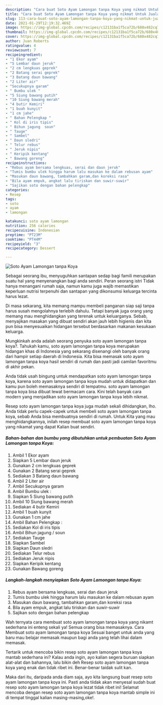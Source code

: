 ```yaml
---
description: "Cara buat Soto Ayam Lamongan tanpa Koya yang nikmat Untuk Jualan"
title: "Cara buat Soto Ayam Lamongan tanpa Koya yang nikmat Untuk Jualan"
slug: 113-cara-buat-soto-ayam-lamongan-tanpa-koya-yang-nikmat-untuk-jualan
date: 2021-01-29T12:19:32.469Z
image: https://img-global.cpcdn.com/recipes/c12131ba1f5ca72b/680x482cq70/soto-ayam-lamongan-tanpa-koya-foto-resep-utama.jpg
thumbnail: https://img-global.cpcdn.com/recipes/c12131ba1f5ca72b/680x482cq70/soto-ayam-lamongan-tanpa-koya-foto-resep-utama.jpg
cover: https://img-global.cpcdn.com/recipes/c12131ba1f5ca72b/680x482cq70/soto-ayam-lamongan-tanpa-koya-foto-resep-utama.jpg
author: Juan Roberts
ratingvalue: 4
reviewcount: 7
recipeingredient:
- "1 Ekor ayam"
- "5 Lembar daun jeruk"
- "2 cm lengkuas geprek"
- "2 Batang serai geprek"
- "3 Batang daun bawang"
- "2 Liter air"
- "Secukupnya garam"
- " Bumbu ulek "
- "5 Siung bawang putih"
- "10 Siung bawang merah"
- "4 butir Kemiri"
- "1 buah kunyit"
- "1 cm jahe"
- " Bahan Pelengkap "
- " Kol di iris tipis"
- " Bihun jagung  soun"
- " Tauge"
- " Sambel"
- " Daun sledri"
- " Telur rebus"
- " Jeruk nipis"
- " Keripik kentang"
- " Bawang goreng"
recipeinstructions:
- "Rebus ayam bersama lengkuas, serai dan daun jeruk"
- "Tumis bumbu ulek hingga harum lalu masukan ke dalam rebusan ayam"
- "Masukan daun bawang, tambahkan garam,dan koreksi rasa"
- "Bila ayam empuk, angkat lalu tiriskan dan suwir-suwir"
- "Sajikan soto dengan bahan pelengkap"
categories:
- Resep
tags:
- soto
- ayam
- lamongan

katakunci: soto ayam lamongan 
nutrition: 256 calories
recipecuisine: Indonesian
preptime: "PT23M"
cooktime: "PT44M"
recipeyield: "3"
recipecategory: Dessert

---
```



![Soto Ayam Lamongan tanpa Koya](https://img-global.cpcdn.com/recipes/c12131ba1f5ca72b/680x482cq70/soto-ayam-lamongan-tanpa-koya-foto-resep-utama.jpg)

Sebagai seorang ibu, menyuguhkan santapan sedap bagi famili merupakan suatu hal yang menyenangkan bagi anda sendiri. Peran seorang istri Tidak hanya menangani rumah saja, namun kamu juga wajib memastikan keperluan nutrisi terpenuhi dan santapan yang dikonsumsi keluarga tercinta harus lezat.

Di masa  sekarang, kita memang mampu membeli panganan siap saji tanpa harus susah mengolahnya terlebih dahulu. Tetapi banyak juga orang yang memang mau menghidangkan yang terenak untuk keluarganya. Sebab, menyajikan masakan yang dibuat sendiri akan jauh lebih higienis dan kita pun bisa menyesuaikan hidangan tersebut berdasarkan makanan kesukaan keluarga. 



Mungkinkah anda adalah seorang penyuka soto ayam lamongan tanpa koya?. Tahukah kamu, soto ayam lamongan tanpa koya merupakan hidangan khas di Indonesia yang sekarang disenangi oleh banyak orang dari hampir setiap daerah di Indonesia. Kita bisa memasak soto ayam lamongan tanpa koya hasil sendiri di rumah dan pasti jadi camilan favoritmu di akhir pekan.

Anda tidak usah bingung untuk mendapatkan soto ayam lamongan tanpa koya, karena soto ayam lamongan tanpa koya mudah untuk didapatkan dan kamu pun boleh memasaknya sendiri di tempatmu. soto ayam lamongan tanpa koya bisa dibuat lewat bermacam cara. Kini telah banyak cara modern yang menjadikan soto ayam lamongan tanpa koya lebih nikmat.

Resep soto ayam lamongan tanpa koya juga mudah sekali dihidangkan, lho. Anda tidak perlu capek-capek untuk membeli soto ayam lamongan tanpa koya, sebab Anda bisa membuatnya sendiri di rumah. Untuk Kita yang mau menghidangkannya, inilah resep membuat soto ayam lamongan tanpa koya yang nikamat yang dapat Kalian buat sendiri.

<!--inarticleads1-->

##### Bahan-bahan dan bumbu yang dibutuhkan untuk pembuatan Soto Ayam Lamongan tanpa Koya:

1. Ambil 1 Ekor ayam
1. Siapkan 5 Lembar daun jeruk
1. Gunakan 2 cm lengkuas geprek
1. Gunakan 2 Batang serai geprek
1. Sediakan 3 Batang daun bawang
1. Ambil 2 Liter air
1. Ambil Secukupnya garam
1. Ambil  Bumbu ulek :
1. Siapkan 5 Siung bawang putih
1. Ambil 10 Siung bawang merah
1. Sediakan 4 butir Kemiri
1. Ambil 1 buah kunyit
1. Gunakan 1 cm jahe
1. Ambil  Bahan Pelengkap :
1. Sediakan  Kol di iris tipis
1. Ambil  Bihun jagung / soun
1. Sediakan  Tauge
1. Siapkan  Sambel
1. Siapkan  Daun sledri
1. Sediakan  Telur rebus
1. Sediakan  Jeruk nipis
1. Siapkan  Keripik kentang
1. Gunakan  Bawang goreng




<!--inarticleads2-->

##### Langkah-langkah menyiapkan Soto Ayam Lamongan tanpa Koya:

1. Rebus ayam bersama lengkuas, serai dan daun jeruk
1. Tumis bumbu ulek hingga harum lalu masukan ke dalam rebusan ayam
1. Masukan daun bawang, tambahkan garam,dan koreksi rasa
1. Bila ayam empuk, angkat lalu tiriskan dan suwir-suwir
1. Sajikan soto dengan bahan pelengkap




Wah ternyata cara membuat soto ayam lamongan tanpa koya yang nikamt sederhana ini enteng sekali ya! Semua orang bisa memasaknya. Cara Membuat soto ayam lamongan tanpa koya Sesuai banget untuk anda yang baru mau belajar memasak maupun bagi anda yang telah lihai dalam memasak.

Tertarik untuk mencoba bikin resep soto ayam lamongan tanpa koya mantab sederhana ini? Kalau anda ingin, ayo kalian segera buruan siapkan alat-alat dan bahannya, lalu bikin deh Resep soto ayam lamongan tanpa koya yang enak dan tidak ribet ini. Benar-benar taidak sulit kan. 

Maka dari itu, daripada anda diam saja, ayo kita langsung buat resep soto ayam lamongan tanpa koya ini. Pasti anda tiidak akan menyesal sudah buat resep soto ayam lamongan tanpa koya lezat tidak ribet ini! Selamat mencoba dengan resep soto ayam lamongan tanpa koya mantab simple ini di tempat tinggal kalian masing-masing,oke!.

